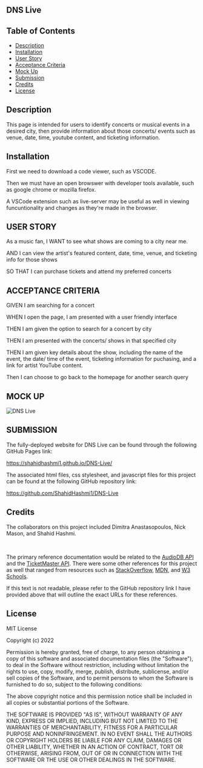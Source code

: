 # <DNS-Live>

## DNS Live

## Table of Contents

- [Description](#description)
- [Installation](#installation)
- [User Story](#user-story)
- [Acceptance Criteria](#acceptance-criteria)
- [Mock Up](#mock-up)
- [Submission](#submission)
- [Credits](#credits)
- [License](#license)

## Description

This page is intended for users to identify concerts or musical events in a desired city, then provide information about those concerts/ events such as venue, date, time, youtube content, and ticketing information. 

## Installation

First we need to download a code viewer, such as VSCODE.

<p>Then we must have an open browswer with developer tools available, such as google chrome or mozilla firefox.</p>

<p>A VSCode extension such as live-server may be useful as well in viewing funcuntionality and changes as they're made in the browser.</p>

## USER STORY

As a music fan, I WANT to see what shows are coming to a city near me.

<p>AND I can view the artist's featured content, date, time, venue, and ticketing info for those shows</p>

<p>SO THAT I can purchase tickets and attend my preferred concerts</p>

## ACCEPTANCE CRITERIA

GIVEN I am searching for a concert

<p>WHEN I open the page, I am presented with a user friendly interface</p>
<p>THEN I am given the option to search for a concert by city</p>
<p>THEN I am presented with the concerts/ shows in that specified city</p>
<p>THEN I am given key details about the show, including the name of the event, the date/ time of the event, ticketing information for puchasing, and a link for artist YouTube content.</p>
<p>Then I can choose to go back to the homepage for another search query</p>

## MOCK UP

![DNS Live](./)

## SUBMISSION

The fully-deployed website for DNS Live can be found through the following GitHub Pages link:

https://shahidhashmi1.github.io/DNS-Live/

The associated html files, css stylesheet, and javascript files for this project can be found at the following GitHub repository link:

https://github.com/ShahidHashmi1/DNS-Live

## Credits

The collaborators on this project included Dimitra Anastasopoulos, Nick Mason, and Shahid Hashmi. 

<br>

The primary reference documentation would be related to the [AudioDB API][1] and the [TicketMaster API][2]. There were some other references for this project as well that ranged from resources such as [StackOverflow][3], [MDN][4], and [W3 Schools][5].

[1]: https://www.theaudiodb.com/api_guide.php "AudioDB API"
[2]: https://developer.ticketmaster.com/products-and-docs/apis/discovery-api/v2/ "TicketMaster API"
[3]: https://stackoverflow.com/questions/14388291/how-to-get-the-previous-and-next-elements-of-an-array-loop-in-javascript "StackOverflow"
[4]: https://developer.mozilla.org/en-US/docs/Web/JavaScript/Reference/Operators/Conditional_Operator "MDN"
[5]: https://www.w3schools.com/js/js_api_fetch.asp "W3 Schools"

<p>If this text is not readable, please refer to the GitHub repository link I have provided above that will outline the exact URLs for these references.</p>

## License

MIT License

Copyright (c) 2022 

Permission is hereby granted, free of charge, to any person obtaining a copy
of this software and associated documentation files (the "Software"), to deal
in the Software without restriction, including without limitation the rights
to use, copy, modify, merge, publish, distribute, sublicense, and/or sell
copies of the Software, and to permit persons to whom the Software is
furnished to do so, subject to the following conditions:

The above copyright notice and this permission notice shall be included in all
copies or substantial portions of the Software.

THE SOFTWARE IS PROVIDED "AS IS", WITHOUT WARRANTY OF ANY KIND, EXPRESS OR
IMPLIED, INCLUDING BUT NOT LIMITED TO THE WARRANTIES OF MERCHANTABILITY,
FITNESS FOR A PARTICULAR PURPOSE AND NONINFRINGEMENT. IN NO EVENT SHALL THE
AUTHORS OR COPYRIGHT HOLDERS BE LIABLE FOR ANY CLAIM, DAMAGES OR OTHER
LIABILITY, WHETHER IN AN ACTION OF CONTRACT, TORT OR OTHERWISE, ARISING FROM,
OUT OF OR IN CONNECTION WITH THE SOFTWARE OR THE USE OR OTHER DEALINGS IN THE
SOFTWARE.
